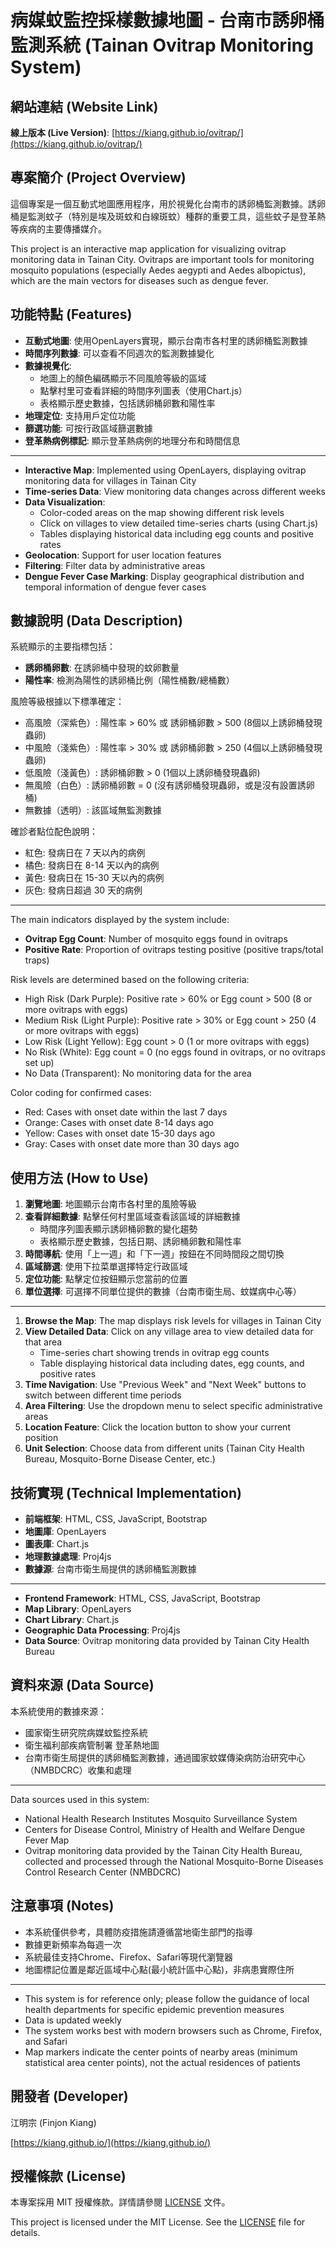# 病媒蚊監控採樣數據地圖 - 台南市誘卵桶監測系統 (Tainan Ovitrap Monitoring System)

## 網站連結 (Website Link)

**線上版本 (Live Version)**: [https://kiang.github.io/ovitrap/](https://kiang.github.io/ovitrap/)

## 專案簡介 (Project Overview)

這個專案是一個互動式地圖應用程序，用於視覺化台南市的誘卵桶監測數據。誘卵桶是監測蚊子（特別是埃及斑蚊和白線斑蚊）種群的重要工具，這些蚊子是登革熱等疾病的主要傳播媒介。

This project is an interactive map application for visualizing ovitrap monitoring data in Tainan City. Ovitraps are important tools for monitoring mosquito populations (especially Aedes aegypti and Aedes albopictus), which are the main vectors for diseases such as dengue fever.

## 功能特點 (Features)

- **互動式地圖**: 使用OpenLayers實現，顯示台南市各村里的誘卵桶監測數據
- **時間序列數據**: 可以查看不同週次的監測數據變化
- **數據視覺化**: 
  - 地圖上的顏色編碼顯示不同風險等級的區域
  - 點擊村里可查看詳細的時間序列圖表（使用Chart.js）
  - 表格顯示歷史數據，包括誘卵桶卵數和陽性率
- **地理定位**: 支持用戶定位功能
- **篩選功能**: 可按行政區域篩選數據
- **登革熱病例標記**: 顯示登革熱病例的地理分布和時間信息

---

- **Interactive Map**: Implemented using OpenLayers, displaying ovitrap monitoring data for villages in Tainan City
- **Time-series Data**: View monitoring data changes across different weeks
- **Data Visualization**: 
  - Color-coded areas on the map showing different risk levels
  - Click on villages to view detailed time-series charts (using Chart.js)
  - Tables displaying historical data including egg counts and positive rates
- **Geolocation**: Support for user location features
- **Filtering**: Filter data by administrative areas
- **Dengue Fever Case Marking**: Display geographical distribution and temporal information of dengue fever cases

## 數據說明 (Data Description)

系統顯示的主要指標包括：

- **誘卵桶卵數**: 在誘卵桶中發現的蚊卵數量
- **陽性率**: 檢測為陽性的誘卵桶比例（陽性桶數/總桶數）

風險等級根據以下標準確定：
- 高風險（深紫色）: 陽性率 > 60% 或 誘卵桶卵數 > 500 (8個以上誘卵桶發現蟲卵)
- 中風險（淺紫色）: 陽性率 > 30% 或 誘卵桶卵數 > 250 (4個以上誘卵桶發現蟲卵)
- 低風險（淺黃色）: 誘卵桶卵數 > 0 (1個以上誘卵桶發現蟲卵)
- 無風險（白色）: 誘卵桶卵數 = 0 (沒有誘卵桶發現蟲卵，或是沒有設置誘卵桶)
- 無數據（透明）: 該區域無監測數據

確診者點位配色說明：
- 紅色: 發病日在 7 天以內的病例
- 橘色: 發病日在 8-14 天以內的病例
- 黃色: 發病日在 15-30 天以內的病例
- 灰色: 發病日超過 30 天的病例

---

The main indicators displayed by the system include:

- **Ovitrap Egg Count**: Number of mosquito eggs found in ovitraps
- **Positive Rate**: Proportion of ovitraps testing positive (positive traps/total traps)

Risk levels are determined based on the following criteria:
- High Risk (Dark Purple): Positive rate > 60% or Egg count > 500 (8 or more ovitraps with eggs)
- Medium Risk (Light Purple): Positive rate > 30% or Egg count > 250 (4 or more ovitraps with eggs)
- Low Risk (Light Yellow): Egg count > 0 (1 or more ovitraps with eggs)
- No Risk (White): Egg count = 0 (no eggs found in ovitraps, or no ovitraps set up)
- No Data (Transparent): No monitoring data for the area

Color coding for confirmed cases:
- Red: Cases with onset date within the last 7 days
- Orange: Cases with onset date 8-14 days ago
- Yellow: Cases with onset date 15-30 days ago
- Gray: Cases with onset date more than 30 days ago

## 使用方法 (How to Use)

1. **瀏覽地圖**: 地圖顯示台南市各村里的風險等級
2. **查看詳細數據**: 點擊任何村里區域查看該區域的詳細數據
   - 時間序列圖表顯示誘卵桶卵數的變化趨勢
   - 表格顯示歷史數據，包括日期、誘卵桶卵數和陽性率
3. **時間導航**: 使用「上一週」和「下一週」按鈕在不同時間段之間切換
4. **區域篩選**: 使用下拉菜單選擇特定行政區域
5. **定位功能**: 點擊定位按鈕顯示您當前的位置
6. **單位選擇**: 可選擇不同單位提供的數據（台南市衛生局、蚊媒病中心等）

---

1. **Browse the Map**: The map displays risk levels for villages in Tainan City
2. **View Detailed Data**: Click on any village area to view detailed data for that area
   - Time-series chart showing trends in ovitrap egg counts
   - Table displaying historical data including dates, egg counts, and positive rates
3. **Time Navigation**: Use "Previous Week" and "Next Week" buttons to switch between different time periods
4. **Area Filtering**: Use the dropdown menu to select specific administrative areas
5. **Location Feature**: Click the location button to show your current position
6. **Unit Selection**: Choose data from different units (Tainan City Health Bureau, Mosquito-Borne Disease Center, etc.)

## 技術實現 (Technical Implementation)

- **前端框架**: HTML, CSS, JavaScript, Bootstrap
- **地圖庫**: OpenLayers
- **圖表庫**: Chart.js
- **地理數據處理**: Proj4js
- **數據源**: 台南市衛生局提供的誘卵桶監測數據

---

- **Frontend Framework**: HTML, CSS, JavaScript, Bootstrap
- **Map Library**: OpenLayers
- **Chart Library**: Chart.js
- **Geographic Data Processing**: Proj4js
- **Data Source**: Ovitrap monitoring data provided by Tainan City Health Bureau

## 資料來源 (Data Source)

本系統使用的數據來源：
- 國家衛生研究院病媒蚊監控系統
- 衛生福利部疾病管制署 登革熱地圖
- 台南市衛生局提供的誘卵桶監測數據，通過國家蚊媒傳染病防治研究中心（NMBDCRC）收集和處理

---

Data sources used in this system:
- National Health Research Institutes Mosquito Surveillance System
- Centers for Disease Control, Ministry of Health and Welfare Dengue Fever Map
- Ovitrap monitoring data provided by the Tainan City Health Bureau, collected and processed through the National Mosquito-Borne Diseases Control Research Center (NMBDCRC)

## 注意事項 (Notes)

- 本系統僅供參考，具體防疫措施請遵循當地衛生部門的指導
- 數據更新頻率為每週一次
- 系統最佳支持Chrome、Firefox、Safari等現代瀏覽器
- 地圖標記位置是鄰近區域中心點(最小統計區中心點)，非病患實際住所

---

- This system is for reference only; please follow the guidance of local health departments for specific epidemic prevention measures
- Data is updated weekly
- The system works best with modern browsers such as Chrome, Firefox, and Safari
- Map markers indicate the center points of nearby areas (minimum statistical area center points), not the actual residences of patients

## 開發者 (Developer)

江明宗 (Finjon Kiang)

[https://kiang.github.io/](https://kiang.github.io/)

## 授權條款 (License)

本專案採用 MIT 授權條款。詳情請參閱 [LICENSE](LICENSE) 文件。

This project is licensed under the MIT License. See the [LICENSE](LICENSE) file for details. 